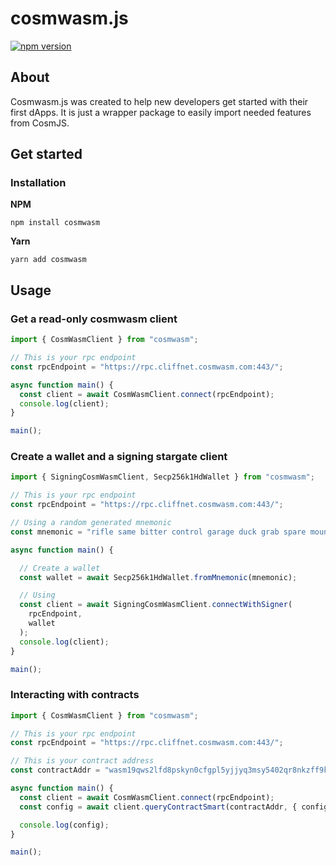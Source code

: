 # cosmwasm.js

[![npm version](https://img.shields.io/npm/v/cosmwasm.svg)](https://www.npmjs.com/package/cosmwasm)

## About

Cosmwasm.js was created to help new developers get started with their first dApps.
It is just a wrapper package to easily import needed features from CosmJS.

## Get started

### Installation

**NPM**

`npm install cosmwasm`

**Yarn**

`yarn add cosmwasm`

## Usage

### Get a read-only cosmwasm client

```ts
import { CosmWasmClient } from "cosmwasm";

// This is your rpc endpoint
const rpcEndpoint = "https://rpc.cliffnet.cosmwasm.com:443/";

async function main() {
  const client = await CosmWasmClient.connect(rpcEndpoint);
  console.log(client);
}

main();
```

### Create a wallet and a signing stargate client

```ts
import { SigningCosmWasmClient, Secp256k1HdWallet } from "cosmwasm";

// This is your rpc endpoint
const rpcEndpoint = "https://rpc.cliffnet.cosmwasm.com:443/";

// Using a random generated mnemonic
const mnemonic = "rifle same bitter control garage duck grab spare mountain doctor rubber cook";

async function main() {

  // Create a wallet
  const wallet = await Secp256k1HdWallet.fromMnemonic(mnemonic);

  // Using
  const client = await SigningCosmWasmClient.connectWithSigner(
    rpcEndpoint,
    wallet
  );
  console.log(client);
}

main();
```

### Interacting with contracts

```ts
import { CosmWasmClient } from "cosmwasm";

// This is your rpc endpoint
const rpcEndpoint = "https://rpc.cliffnet.cosmwasm.com:443/";

// This is your contract address
const contractAddr = "wasm19qws2lfd8pskyn0cfgpl5yjjyq3msy5402qr8nkzff9kdnkaepyqycedfh";

async function main() {
  const client = await CosmWasmClient.connect(rpcEndpoint);
  const config = await client.queryContractSmart(contractAddr, { config: {} });

  console.log(config);
}

main();
```
